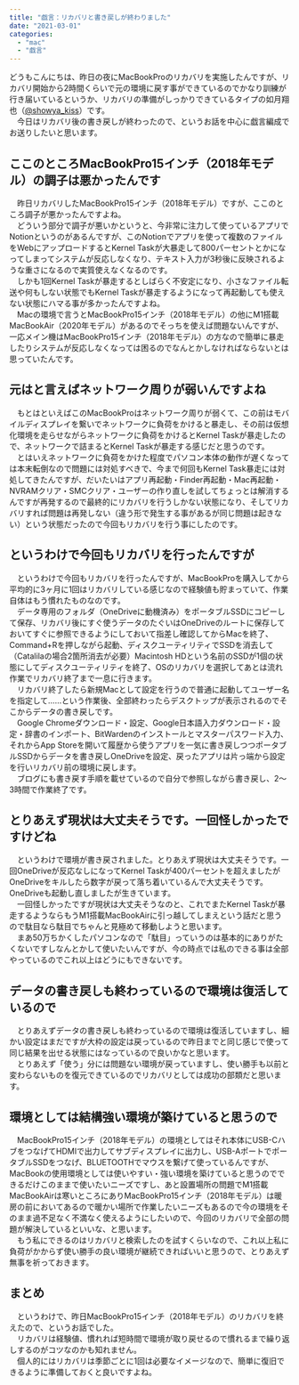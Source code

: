 ```yaml
---
title: "戯言：リカバリと書き戻しが終わりました"
date: "2021-03-01"
categories: 
  - "mac"
  - "戯言"
---
```


どうもこんにちは、昨日の夜にMacBookProのリカバリを実施したんですが、リカバリ開始から2時間くらいで元の環境に戻す事ができているのでかなり訓練が行き届いているというか、リカバリの準備がしっかりできているタイプの如月翔也（[@showya\_kiss](http://twitter.com/showya_kiss)）です。  
　今日はリカバリ後の書き戻しが終わったので、というお話を中心に戯言編成でお送りしたいと思います。  

## ここのところMacBookPro15インチ（2018年モデル）の調子は悪かったんです

　昨日リカバリしたMacBookPro15インチ（2018年モデル）ですが、ここのところ調子が悪かったんですよね。  
　どういう部分で調子が悪いかというと、今非常に注力して使っているアプリでNotionというのがあるんですが、このNotionでアプリを使って複数のファイルをWebにアップロードするとKernel Taskが大暴走して800パーセントとかになってしまってシステムが反応しなくなり、テキスト入力が3秒後に反映されるような重さになるので実質使えなくなるのです。  
　しかも1回Kernel Taskが暴走するとしばらく不安定になり、小さなファイル転送や何もしない状態でもKernel Taskが暴走するようになって再起動しても使えない状態にハマる事が多かったんですよね。  
　Macの環境で言うとMacBookPro15インチ（2018年モデル）の他にM1搭載MacBookAir（2020年モデル）があるのでそっちを使えば問題ないんですが、一応メイン機はMacBookPro15インチ（2018年モデル）の方なので簡単に暴走したりシステムが反応しなくなっては困るのでなんとかしなければならないとは思っていたんです。  

## 元はと言えばネットワーク周りが弱いんですよね

　もとはといえばこのMacBookProはネットワーク周りが弱くて、この前はモバイルディスプレイを繋いでネットワークに負荷をかけると暴走し、その前は仮想化環境を走らせながらネットワークに負荷をかけるとKernel Taskが暴走したので、ネットワークで詰まるとKernel Taskが暴走する感じだと思うのです。  
　とはいえネットワークに負荷をかけた程度でパソコン本体の動作が遅くなっては本末転倒なので問題には対処すべきで、今まで何回もKernel Task暴走には対処してきたんですが、だいたいはアプリ再起動・Finder再起動・Mac再起動・NVRAMクリア・SMCクリア・ユーザーの作り直しを試してちょっとは解消するんですが再発するので最終的にリカバリを行うしかない状態になり、そしてリカバリすれば問題は再発しない（違う形で発生する事があるが同じ問題は起きない）という状態だったので今回もリカバリを行う事にしたのです。  

## というわけで今回もリカバリを行ったんですが

　というわけで今回もリカバリを行ったんですが、MacBookProを購入してから平均的に3ヶ月に1回はリカバリしている感じなので経験値も貯まっていて、作業自体はもう慣れたものなのです。  
　データ専用のフォルダ（OneDriveに動機済み）をポータブルSSDにコピーして保存、リカバリ後にすぐ使うデータのたぐいはOneDriveのルートに保存しておいてすぐに参照できるようにしておいて指差し確認してからMacを終了、Command+Rを押しながら起動、ディスクユーティリティでSSDを消去して（Catalilaの場合2箇所消去が必要）Macintosh HDという名前のSSDが1個の状態にしてディスクユーティリティを終了、OSのリカバリを選択してあとは流れ作業でリカバリ終了まで一息に行きます。  
　リカバリ終了したら新規Macとして設定を行うので普通に起動してユーザー名を指定して……という作業後、全部終わったらデスクトップが表示されるのでそこからデータの書き戻しです。  
　Google Chromeダウンロード・設定、Google日本語入力ダウンロード・設定・辞書のインポート、BitWardenのインストールとマスターパスワード入力、それからApp Storeを開いて履歴から使うアプリを一気に書き戻しつつポータブルSSDからデータを書き戻しOneDriveを設定、戻ったアプリは片っ端から設定を行いリカバリ前の環境に戻します。  
　ブログにも書き戻す手順を載せているので自分で参照しながら書き戻し、2〜3時間で作業終了です。  

## とりあえず現状は大丈夫そうです。一回怪しかったですけどね

　というわけで環境が書き戻されました。とりあえず現状は大丈夫そうです。一回OneDriveが反応なしになってKernel Taskが400パーセントを超えましたがOneDriveをキルしたら数字が戻って落ち着いているんで大丈夫そうです。OneDriveも起動し直しましたが生きています。  
　一回怪しかったですが現状は大丈夫そうなのと、これでまたKernel Taskが暴走するようならもうM1搭載MacBookAirに引っ越してしまえという話だと思うので駄目なら駄目でちゃんと見極めて移動しようと思います。  
　まあ50万ちかくしたパソコンなので「駄目」っていうのは基本的にありがたくないですしなんとかして使いたいんですが、今の時点では私のできる事は全部やっているのでこれ以上はどうにもできないです。  

## データの書き戻しも終わっているので環境は復活しているので

　とりあえずデータの書き戻しも終わっているので環境は復活していますし、細かい設定はまだですが大枠の設定は戻っているので昨日までと同じ感じで使って同じ結果を出せる状態にはなっているので良いかなと思います。  
　とりあえず「使う」分には問題ない環境が戻っていますし、使い勝手も以前と変わらないものを復元できているのでリカバリとしては成功の部類だと思います。  

## 環境としては結構強い環境が築けていると思うので

　MacBookPro15インチ（2018年モデル）の環境としてはそれ本体にUSB-CハブをつなげてHDMIで出力してサブディスプレイに出力し、USB-AポートでポータブルSSDをつなげ、BLUETOOTHでマウスを繋げて使っているんですが、MacBookの使用環境としては使いやすい・強い環境を築けていると思うのでできるだけこのままで使いたいニーズですし、あと設置場所の問題でM1搭載MacBookAirは寒いところにありMacBookPro15インチ（2018年モデル）は暖房の前においてあるので暖かい場所で作業したいニーズもあるので今の環境をそのまま過不足なく不満なく使えるようにしたいので、今回のリカバリで全部の問題が解決しているといいな、と思います。  
　もう私にできるのはリカバリと検索したのを試すくらいなので、これ以上私に負荷がかからず使い勝手の良い環境が継続できればいいと思うので、とりあえず無事を祈っておきます。  

## まとめ

　というわけで、昨日MacBookPro15インチ（2018年モデル）のリカバリを終えたので、というお話でした。  
　リカバリは経験値、慣れれば短時間で環境が取り戻せるので慣れるまで繰り返しするのがコツなのかも知れません。  
　個人的にはリカバリは季節ごとに1回は必要なイメージなので、簡単に復旧できるように準備しておくと良いですよね。
